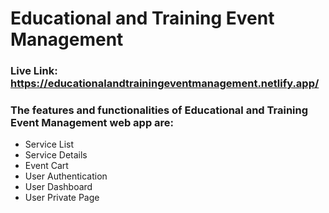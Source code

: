 # Educational and Training Event Management

### Live Link: https://educationalandtrainingeventmanagement.netlify.app/

### The features and functionalities of Educational and Training Event Management web app are:

- Service List
- Service Details
- Event Cart
- User Authentication
- User Dashboard
- User Private Page
